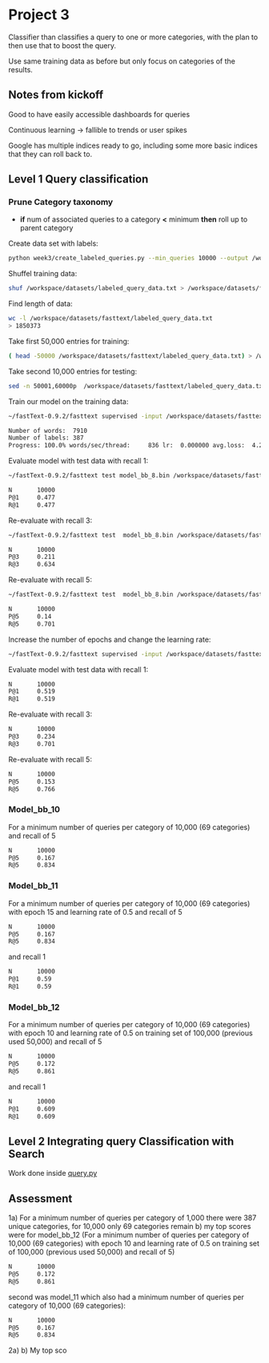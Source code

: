 # Project 3

Classifier than classifies a query to one or more categories, with the plan to then use that to boost the query.

Use same training data as before but only focus on categories of the results.

## Notes from kickoff

Good to have easily accessible dashboards for queries

Continuous learning -> fallible to trends or user spikes

Google has multiple indices ready to go, including some more basic indices that they can roll back to.

## Level 1 Query classification

### Prune Category taxonomy

- **if** num of associated queries to a category **<** minimum **then** roll up to parent category

Create data set with labels:

```sh
python week3/create_labeled_queries.py --min_queries 10000 --output /workspace/datasets/labeled_query_data.txt
```

Shuffel training data:

```sh
shuf /workspace/datasets/labeled_query_data.txt > /workspace/datasets/fasttext/labeled_query_data.txt
```

Find length of data:

```sh
wc -l /workspace/datasets/fasttext/labeled_query_data.txt
> 1850373
```

Take first 50,000 entries for training:

```sh
( head -50000 /workspace/datasets/fasttext/labeled_query_data.txt) > /workspace/datasets/fasttext/training_data.txt
``` 

Take second 10,000 entries for testing:

```sh
sed -n 50001,60000p  /workspace/datasets/fasttext/labeled_query_data.txt > /workspace/datasets/fasttext/test_data.txt
```

Train our model on the training data:


```sh
~/fastText-0.9.2/fasttext supervised -input /workspace/datasets/fasttext/training_data.txt -output model_bb_8

Number of words:  7910
Number of labels: 387
Progress: 100.0% words/sec/thread:     836 lr:  0.000000 avg.loss:  4.200980 ETA:   0h 0m 0s
```

Evaluate model with test data with recall 1:

```sh
~/fastText-0.9.2/fasttext test model_bb_8.bin /workspace/datasets/fasttext/test_data.txt 1

N       10000
P@1     0.477
R@1     0.477
```

Re-evaluate with recall 3:

```sh
~/fastText-0.9.2/fasttext test  model_bb_8.bin /workspace/datasets/fasttext/test_data.txt 3

N       10000
P@3     0.211
R@3     0.634
```


Re-evaluate with recall 5:

```sh
~/fastText-0.9.2/fasttext test  model_bb_8.bin /workspace/datasets/fasttext/test_data.txt 5

N       10000
P@5     0.14
R@5     0.701
```

Increase the number of epochs and change the learning rate:

```sh
~/fastText-0.9.2/fasttext supervised -input /workspace/datasets/fasttext/training_data.txt -output model_bb_9 -epoch 15 -lr 0.5
```

Evaluate model with test data with recall 1:

```sh
N       10000
P@1     0.519
R@1     0.519
```

Re-evaluate with recall 3:

```sh
N       10000
P@3     0.234
R@3     0.701
```


Re-evaluate with recall 5:

```sh
N       10000
P@5     0.153
R@5     0.766
```


### Model_bb_10

For a minimum number of queries per category of 10,000 (69 categories) and recall of 5

```sh
N       10000
P@5     0.167
R@5     0.834
```

### Model_bb_11

For a minimum number of queries per category of 10,000 (69 categories) with epoch 15 and learning rate of 0.5 and recall of 5

```sh
N       10000
P@5     0.167
R@5     0.834
```
and recall 1

```sh
N       10000
P@1     0.59
R@1     0.59
```

### Model_bb_12

For a minimum number of queries per category of 10,000 (69 categories) with epoch 10 and learning rate of 0.5 on training set of 100,000 (previous used 50,000) and recall of 5

```sh
N       10000
P@5     0.172
R@5     0.861
```
and recall 1

```sh
N       10000
P@1     0.609
R@1     0.609
```

## Level 2 Integrating query Classification with Search

Work done inside [query.py](../../utilities/query.py)

## Assessment

1a)  For a minimum number of queries per category of 1,000 there were 387 unique categories, for 10,000 only 69 categories remain
b) my top scores were for model_bb_12 (For a minimum number of queries per category of 10,000 (69 categories) with epoch 10 and learning rate of 0.5 on training set of 100,000 (previous used 50,000) and recall of 5)


```sh
N       10000
P@5     0.172
R@5     0.861
```

second was model_11 which also had a minimum number of queries per category of 10,000 (69 categories):

```sh
N       10000
P@5     0.167
R@5     0.834
```

2a)
b) My top sco